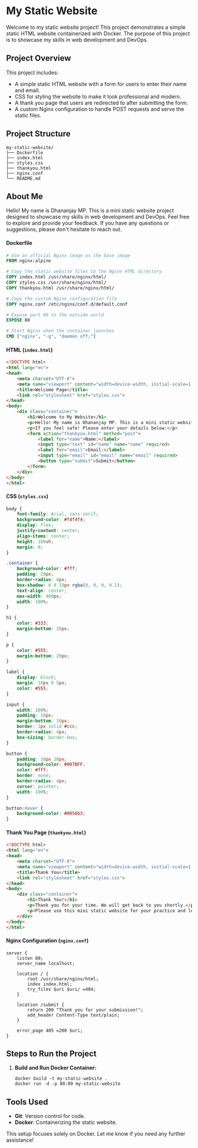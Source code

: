 
# My Static Website

Welcome to my static website project! This project demonstrates a simple static HTML website containerized with Docker. The purpose of this project is to showcase my skills in web development and DevOps.

## Project Overview

This project includes:
- A simple static HTML website with a form for users to enter their name and email.
- CSS for styling the website to make it look professional and modern.
- A thank you page that users are redirected to after submitting the form.
- A custom Nginx configuration to handle POST requests and serve the static files.

## Project Structure

```
my-static-website/
├── Dockerfile
├── index.html
├── styles.css
├── thankyou.html
├── nginx.conf
└── README.md
```

## About Me

Hello! My name is Dhananjay MP. This is a mini static website project designed to showcase my skills in web development and DevOps. Feel free to explore and provide your feedback. If you have any questions or suggestions, please don't hesitate to reach out.


#### Dockerfile

```Dockerfile
# Use an official Nginx image as the base image
FROM nginx:alpine

# Copy the static website files to the Nginx HTML directory
COPY index.html /usr/share/nginx/html/
COPY styles.css /usr/share/nginx/html/
COPY thankyou.html /usr/share/nginx/html/

# Copy the custom Nginx configuration file
COPY nginx.conf /etc/nginx/conf.d/default.conf

# Expose port 80 to the outside world
EXPOSE 80

# Start Nginx when the container launches
CMD ["nginx", "-g", "daemon off;"]
```

#### HTML (`index.html`)

```html
<!DOCTYPE html>
<html lang="en">
<head>
    <meta charset="UTF-8">
    <meta name="viewport" content="width=device-width, initial-scale=1.0">
    <title>Welcome Page</title>
    <link rel="stylesheet" href="styles.css">
</head>
<body>
    <div class="container">
        <h1>Welcome to My Website</h1>
        <p>Hello! My name is Dhananjay MP. This is a mini static website project designed to showcase my skills in web development and DevOps. Feel free to explore and provide your feedback.</p>
        <p>If you feel safe! Please enter your details below:</p>
        <form action="thankyou.html" method="post">
            <label for="name">Name:</label>
            <input type="text" id="name" name="name" required>
            <label for="email">Email:</label>
            <input type="email" id="email" name="email" required>
            <button type="submit">Submit</button>
        </form>
    </div>
</body>
</html>
```

#### CSS (`styles.css`)

```css
body {
    font-family: Arial, sans-serif;
    background-color: #f4f4f4;
    display: flex;
    justify-content: center;
    align-items: center;
    height: 100vh;
    margin: 0;
}

.container {
    background-color: #fff;
    padding: 20px;
    border-radius: 8px;
    box-shadow: 0 0 10px rgba(0, 0, 0, 0.1);
    text-align: center;
    max-width: 400px;
    width: 100%;
}

h1 {
    color: #333;
    margin-bottom: 20px;
}

p {
    color: #555;
    margin-bottom: 20px;
}

label {
    display: block;
    margin: 10px 0 5px;
    color: #555;
}

input {
    width: 100%;
    padding: 10px;
    margin-bottom: 10px;
    border: 1px solid #ccc;
    border-radius: 4px;
    box-sizing: border-box;
}

button {
    padding: 10px 20px;
    background-color: #007BFF;
    color: #fff;
    border: none;
    border-radius: 4px;
    cursor: pointer;
    width: 100%;
}

button:hover {
    background-color: #0056b3;
}
```

#### Thank You Page (`thankyou.html`)

```html
<!DOCTYPE html>
<html lang="en">
<head>
    <meta charset="UTF-8">
    <meta name="viewport" content="width=device-width, initial-scale=1.0">
    <title>Thank You</title>
    <link rel="stylesheet" href="styles.css">
</head>
<body>
    <div class="container">
        <h1>Thank You!</h1>
        <p>Thank you for your time. We will get back to you shortly.</p>
        <p>Please use this mini static website for your practice and learning. We hope you find it helpful!</p>
    </div>
</body>
</html>
```

#### Nginx Configuration (`nginx.conf`)

```nginx
server {
    listen 80;
    server_name localhost;

    location / {
        root /usr/share/nginx/html;
        index index.html;
        try_files $uri $uri/ =404;
    }

    location /submit {
        return 200 "Thank you for your submission!";
        add_header Content-Type text/plain;
    }

    error_page 405 =200 $uri;
}
```


## Steps to Run the Project

1. **Build and Run Docker Container:**
   ```
   docker build -t my-static-website .
   docker run -d -p 80:80 my-static-website
   ```

## Tools Used

- **Git**: Version control for code.
- **Docker**: Containerizing the static website.
  
This setup focuses solely on Docker. Let me know if you need any further assistance!
